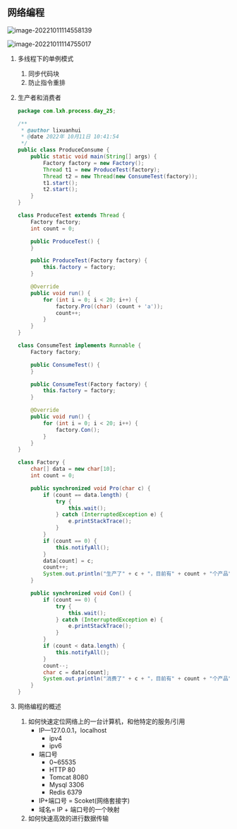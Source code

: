 ## 网络编程

![image-20221011114558139](C:\Users\lixuanhui\AppData\Roaming\Typora\typora-user-images\image-20221011114558139.png)

![image-20221011114755017](C:\Users\lixuanhui\AppData\Roaming\Typora\typora-user-images\image-20221011114755017.png)

1. 多线程下的单例模式

   1. 同步代码块
   2. 防止指令重排

2. 生产者和消费者

   ```java
   package com.lxh.process.day_25;
   
   /**
    * @author lixuanhui
    * @date 2022年 10月11日 10:41:54
    */
   public class ProduceConsume {
       public static void main(String[] args) {
           Factory factory = new Factory();
           Thread t1 = new ProduceTest(factory);
           Thread t2 = new Thread(new ConsumeTest(factory));
           t1.start();
           t2.start();
       }
   }
   
   class ProduceTest extends Thread {
       Factory factory;
       int count = 0;
   
       public ProduceTest() {
       }
   
       public ProduceTest(Factory factory) {
           this.factory = factory;
       }
   
       @Override
       public void run() {
           for (int i = 0; i < 20; i++) {
               factory.Pro((char) (count + 'a'));
               count++;
           }
       }
   }
   
   class ConsumeTest implements Runnable {
       Factory factory;
   
       public ConsumeTest() {
       }
   
       public ConsumeTest(Factory factory) {
           this.factory = factory;
       }
   
       @Override
       public void run() {
           for (int i = 0; i < 20; i++) {
               factory.Con();
           }
       }
   }
   
   class Factory {
       char[] data = new char[10];
       int count = 0;
   
       public synchronized void Pro(char c) {
           if (count == data.length) {
               try {
                   this.wait();
               } catch (InterruptedException e) {
                   e.printStackTrace();
               }
           }
           if (count == 0) {
               this.notifyAll();
           }
           data[count] = c;
           count++;
           System.out.println("生产了" + c + "，目前有" + count + "个产品");
       }
   
       public synchronized void Con() {
           if (count == 0) {
               try {
                   this.wait();
               } catch (InterruptedException e) {
                   e.printStackTrace();
               }
           }
           if (count < data.length) {
               this.notifyAll();
           }
           count--;
           char c = data[count];
           System.out.println("消费了" + c + "，目前有" + count + "个产品");
       }
   }
   
   ```

3. 网络编程的概述

   1. 如何快速定位网络上的一台计算机，和他特定的服务/引用
      - IP—127.0.0.1，localhost
        - ipv4
        - ipv6
      - 端口号
        - 0~65535
        - HTTP 80
        - Tomcat 8080
        - Mysql 3306
        - Redis 6379
      - IP+端口号 = Scoket(网络套接字)
      - 域名= IP + 端口号的一个映射
   2. 如何快速高效的进行数据传输
